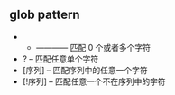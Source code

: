 
## glob pattern
- * ———— 匹配 0 个或者多个字符
- ? – 匹配任意单个字符
- [序列] – 匹配序列中的任意一个字符
- [!序列] – 匹配任意一个不在序列中的字符


